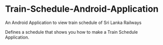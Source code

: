 Train-Schedule-Android-Application
==================================

An Android Application to view train schedule of Sri Lanka Railways
 
 
 Defines a schedule that shows you how to make a Train Schedule Application.
